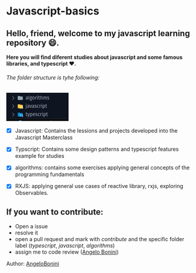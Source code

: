 # Javascript-basics

## Hello, friend, welcome to my javascript learning repository :smile:.
**Here you will find diferent studies about javascript and some famous libraries, and typescript :heart:.** 
###### The folder structure is tyhe following:

![alt text](assets/folders.png?raw=true "Folders")

- [x] Javascript: Contains the lessions and projects developed into the Javascript Masterclass
- [x] Typscript: Contains some design patterns and typescript features example for studies
- [x] algorithms: contains some exercises applying general concepts of the programming fundamentals
- [x] RXJS: applying general use cases of reactive library, rxjs, exploring Observables. 


## If you want to contribute:

+ Open a issue
+ resolve it 
+ open a pull request and mark with _contribute_ and  the specific folder label (_typescript_, _javascript_, _algorithms_)
+ assign me to code review ([Angelo Bonini](https://github.com/AngeloBonini))

Author: [AngeloBonini](https://github.com/AngeloBonini)


